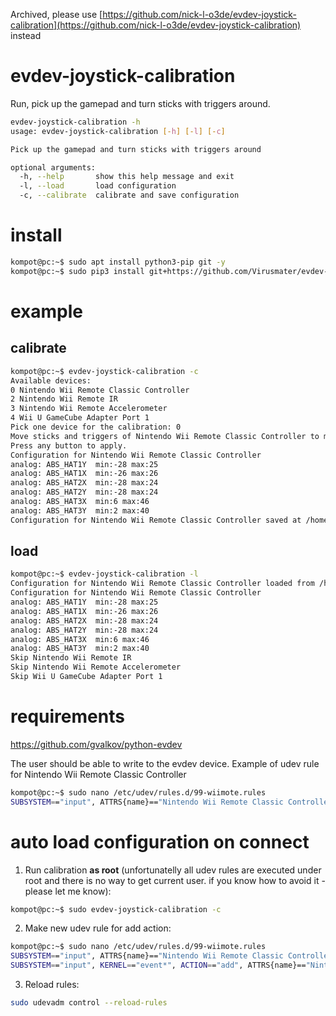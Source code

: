 Archived, please use [https://github.com/nick-l-o3de/evdev-joystick-calibration](https://github.com/nick-l-o3de/evdev-joystick-calibration) instead 

# evdev-joystick-calibration


Run, pick up the gamepad and turn sticks with triggers around. 
```bash
evdev-joystick-calibration -h
usage: evdev-joystick-calibration [-h] [-l] [-c]

Pick up the gamepad and turn sticks with triggers around

optional arguments:
  -h, --help       show this help message and exit
  -l, --load       load configuration
  -c, --calibrate  calibrate and save configuration
```
# install
```bash
kompot@pc:~$ sudo apt install python3-pip git -y
kompot@pc:~$ sudo pip3 install git+https://github.com/Virusmater/evdev-joystick-calibration
```
# example
## calibrate
```bash
kompot@pc:~$ evdev-joystick-calibration -c
Available devices:
0 Nintendo Wii Remote Classic Controller
2 Nintendo Wii Remote IR
3 Nintendo Wii Remote Accelerometer
4 Wii U GameCube Adapter Port 1
Pick one device for the calibration: 0
Move sticks and triggers of Nintendo Wii Remote Classic Controller to max and min positions.
Press any button to apply.
Configuration for Nintendo Wii Remote Classic Controller
analog: ABS_HAT1Y  min:-28 max:25
analog: ABS_HAT1X  min:-26 max:26
analog: ABS_HAT2X  min:-28 max:24
analog: ABS_HAT2Y  min:-28 max:24
analog: ABS_HAT3X  min:6 max:46
analog: ABS_HAT3Y  min:2 max:40
Configuration for Nintendo Wii Remote Classic Controller saved at /home/kompot/.config/evdev-joystick-calibration/NintendoWiiRemoteClassicController.json
```
## load
```bash
kompot@pc:~$ evdev-joystick-calibration -l
Configuration for Nintendo Wii Remote Classic Controller loaded from /home/kompot/.config/evdev-joystick-calibration/NintendoWiiRemoteClassicController.json
Configuration for Nintendo Wii Remote Classic Controller
analog: ABS_HAT1Y  min:-28 max:25
analog: ABS_HAT1X  min:-26 max:26
analog: ABS_HAT2X  min:-28 max:24
analog: ABS_HAT2Y  min:-28 max:24
analog: ABS_HAT3X  min:6 max:46
analog: ABS_HAT3Y  min:2 max:40
Skip Nintendo Wii Remote IR
Skip Nintendo Wii Remote Accelerometer
Skip Wii U GameCube Adapter Port 1
```
# requirements
https://github.com/gvalkov/python-evdev

The user should be able to write to the evdev device. Example of udev rule for Nintendo Wii Remote Classic Controller
```bash
kompot@pc:~$ sudo nano /etc/udev/rules.d/99-wiimote.rules 
SUBSYSTEM=="input", ATTRS{name}=="Nintendo Wii Remote Classic Controller", MODE="0666", ENV{ID_INPUT_JOYSTICK}="1", ENV{ID_INPUT_KEY}="0"
```
# auto load configuration on connect
1. Run calibration **as root** (unfortunatelly all udev rules are executed under root and there is no way to get current user. if you know how to avoid it - please let me know):
```bash
kompot@pc:~$ sudo evdev-joystick-calibration -c
```
2. Make new udev rule for add action:
```bash
kompot@pc:~$ sudo nano /etc/udev/rules.d/99-wiimote.rules 
SUBSYSTEM=="input", ATTRS{name}=="Nintendo Wii Remote Classic Controller", MODE="0666", ENV{ID_INPUT_JOYSTICK}="1", ENV{ID_INPUT_KEY}="0"
SUBSYSTEM=="input", KERNEL=="event*", ACTION=="add", ATTRS{name}=="Nintendo Wii Remote Classic Controller", RUN+="/bin/sh -c 'evdev-joystick-calibration -l'"
```
3. Reload rules:
```bash
sudo udevadm control --reload-rules
```
